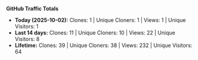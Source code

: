 
**GitHub Traffic Totals**

- **Today (2025-10-02):** Clones: 1 | Unique Cloners: 1 | Views: 1 | Unique Visitors: 1
- **Last 14 days:** Clones: 11 | Unique Cloners: 10 | Views: 22 | Unique Visitors: 8
- **Lifetime:** Clones: 39 | Unique Cloners: 38 | Views: 232 | Unique Visitors: 64
